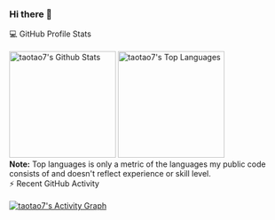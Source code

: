 ### Hi there 👋

<!-- https://github.com/anuraghazra/github-readme-stats -->
  <summary>💻 GitHub Profile Stats</summary>
  <br/>
    <a href="https://github.com/anuraghazra/github-readme-stats"><img alt="taotao7's Github Stats" src="https://github-readme-stats.vercel.app/api?username=taotao7&show_icons=true&count_private=true&theme=react&hide_border=true&bg_color=1F222E&title_color=F85D7F&icon_color=F8D866" height="192px"/></a>
  <a href="https://github.com/anuraghazra/github-readme-stats"><img alt="taotao7's Top Languages" src="https://github-readme-stats.vercel.app/api/top-langs/?username=taotao7&langs_count=8&layout=compact&theme=react&hide_border=true&bg_color=1F222E&title_color=F85D7F&icon_color=F8D866" height="192px"/></a>
  <br/>
  <b>Note:</b> Top languages is only a metric of the languages my public code consists of and doesn't reflect experience or skill level.

<!-- https://github.com/ashutosh00710/github-readme-activity-graph -->
  <summary>⚡ Recent GitHub Activity</summary>
  <br/>  
   <a href="https://github.com/ashutosh00710/github-readme-activity-graph">
     <img alt="taotao7's Activity Graph" src="https://github-readme-activity-graph.vercel.app/graph?username=taotao7&theme=dracula"/></a>
  <br/>
